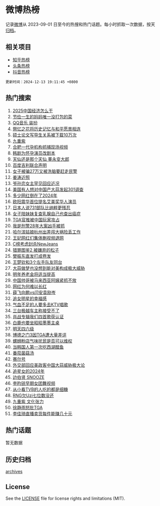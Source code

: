 # 微博热榜

记录[微博](https://www.weibo.com)从 2023-09-01 日至今的热搜和热门话题。每小时抓取一次数据，按天[归档](archives)。

## 相关项目

- [知乎热榜](https://github.com/hotarchive/zhihu)
- [头条热榜](https://github.com/hotarchive/toutiao)
- [抖音热榜](https://github.com/hotarchive/douyin)


`更新时间：2024-12-13 19:11:45 +0800`

## 热门搜索

1. [2025中国经济怎么干](https://m.weibo.cn/search?containerid=100103type%3D1%26t%3D10%26q%3D%232025%E4%B8%AD%E5%9B%BD%E7%BB%8F%E6%B5%8E%E6%80%8E%E4%B9%88%E5%B9%B2%23&stream_entry_id=51&isnewpage=1&extparam=seat%3D1%26pos%3D0%26filter_type%3Drealtimehot%26stream_entry_id%3D51%26c_type%3D51%26q%3D%25232025%25E4%25B8%25AD%25E5%259B%25BD%25E7%25BB%258F%25E6%25B5%258E%25E6%2580%258E%25E4%25B9%2588%25E5%25B9%25B2%2523%26cate%3D10103%26dgr%3D0%26display_time%3D1734088304%26pre_seqid%3D17340883043650214953837)
1. [节俭一生的妈妈唯一没打包的菜](https://m.weibo.cn/search?containerid=100103type%3D1%26t%3D10%26q%3D%E8%8A%82%E4%BF%AD%E4%B8%80%E7%94%9F%E7%9A%84%E5%A6%88%E5%A6%88%E5%94%AF%E4%B8%80%E6%B2%A1%E6%89%93%E5%8C%85%E7%9A%84%E8%8F%9C&stream_entry_id=31&isnewpage=1&extparam=seat%3D1%26pos%3D0%26filter_type%3Drealtimehot%26flag%3D2%26c_type%3D31%26band_rank%3D1%26realpos%3D1%26cate%3D5001%26stream_entry_id%3D31%26lcate%3D5001%26q%3D%25E8%258A%2582%25E4%25BF%25AD%25E4%25B8%2580%25E7%2594%259F%25E7%259A%2584%25E5%25A6%2588%25E5%25A6%2588%25E5%2594%25AF%25E4%25B8%2580%25E6%25B2%25A1%25E6%2589%2593%25E5%258C%2585%25E7%259A%2584%25E8%258F%259C%26dgr%3D0%26display_time%3D1734088304%26pre_seqid%3D17340883043650214953837)
1. [QQ音乐 装扮](https://m.weibo.cn/search?containerid=100103type%3D1%26t%3D10%26q%3DQQ%E9%9F%B3%E4%B9%90+%E8%A3%85%E6%89%AE&stream_entry_id=31&isnewpage=1&extparam=seat%3D1%26pos%3D1%26filter_type%3Drealtimehot%26flag%3D2%26c_type%3D31%26band_rank%3D2%26realpos%3D2%26cate%3D5001%26stream_entry_id%3D31%26lcate%3D5001%26q%3DQQ%25E9%259F%25B3%25E4%25B9%2590%2520%25E8%25A3%2585%25E6%2589%25AE%26dgr%3D0%26display_time%3D1734088304%26pre_seqid%3D17340883043650214953837)
1. [祭忆之花将历史记忆与和平愿景相连](https://m.weibo.cn/search?containerid=100103type%3D1%26t%3D10%26q%3D%23%E7%A5%AD%E5%BF%86%E4%B9%8B%E8%8A%B1%E5%B0%86%E5%8E%86%E5%8F%B2%E8%AE%B0%E5%BF%86%E4%B8%8E%E5%92%8C%E5%B9%B3%E6%84%BF%E6%99%AF%E7%9B%B8%E8%BF%9E%23&stream_entry_id=31&isnewpage=1&extparam=seat%3D1%26pos%3D2%26filter_type%3Drealtimehot%26flag%3D0%26c_type%3D31%26band_rank%3D3%26realpos%3D3%26cate%3D5001%26stream_entry_id%3D31%26lcate%3D5001%26q%3D%2523%25E7%25A5%25AD%25E5%25BF%2586%25E4%25B9%258B%25E8%258A%25B1%25E5%25B0%2586%25E5%258E%2586%25E5%258F%25B2%25E8%25AE%25B0%25E5%25BF%2586%25E4%25B8%258E%25E5%2592%258C%25E5%25B9%25B3%25E6%2584%25BF%25E6%2599%25AF%25E7%259B%25B8%25E8%25BF%259E%2523%26dgr%3D0%26display_time%3D1734088304%26pre_seqid%3D17340883043650214953837)
1. [硕士论文写导生关系被下载10万次](https://m.weibo.cn/search?containerid=100103type%3D1%26t%3D10%26q%3D%23%E7%A1%95%E5%A3%AB%E8%AE%BA%E6%96%87%E5%86%99%E5%AF%BC%E7%94%9F%E5%85%B3%E7%B3%BB%E8%A2%AB%E4%B8%8B%E8%BD%BD10%E4%B8%87%E6%AC%A1%23&stream_entry_id=31&isnewpage=1&extparam=seat%3D1%26pos%3D3%26filter_type%3Drealtimehot%26flag%3D2%26c_type%3D31%26band_rank%3D4%26realpos%3D4%26cate%3D5001%26stream_entry_id%3D31%26lcate%3D5001%26q%3D%2523%25E7%25A1%2595%25E5%25A3%25AB%25E8%25AE%25BA%25E6%2596%2587%25E5%2586%2599%25E5%25AF%25BC%25E7%2594%259F%25E5%2585%25B3%25E7%25B3%25BB%25E8%25A2%25AB%25E4%25B8%258B%25E8%25BD%25BD10%25E4%25B8%2587%25E6%25AC%25A1%2523%26dgr%3D0%26display_time%3D1734088304%26pre_seqid%3D17340883043650214953837)
1. [九重紫](https://m.weibo.cn/search?containerid=100103type%3D1%26t%3D10%26q%3D%E4%B9%9D%E9%87%8D%E7%B4%AB&stream_entry_id=31&isnewpage=1&extparam=seat%3D1%26pos%3D4%26filter_type%3Drealtimehot%26flag%3D1%26c_type%3D31%26band_rank%3D5%26realpos%3D5%26cate%3D5001%26stream_entry_id%3D31%26lcate%3D5001%26q%3D%25E4%25B9%259D%25E9%2587%258D%25E7%25B4%25AB%26dgr%3D0%26display_time%3D1734088304%26pre_seqid%3D17340883043650214953837)
1. [合肥一代孕机构抓捕现场视频](https://m.weibo.cn/search?containerid=100103type%3D1%26t%3D10%26q%3D%23%E5%90%88%E8%82%A5%E4%B8%80%E4%BB%A3%E5%AD%95%E6%9C%BA%E6%9E%84%E6%8A%93%E6%8D%95%E7%8E%B0%E5%9C%BA%E8%A7%86%E9%A2%91%23&stream_entry_id=31&isnewpage=1&extparam=seat%3D1%26pos%3D5%26filter_type%3Drealtimehot%26flag%3D0%26c_type%3D31%26band_rank%3D6%26realpos%3D6%26cate%3D5001%26stream_entry_id%3D31%26lcate%3D5001%26q%3D%2523%25E5%2590%2588%25E8%2582%25A5%25E4%25B8%2580%25E4%25BB%25A3%25E5%25AD%2595%25E6%259C%25BA%25E6%259E%2584%25E6%258A%2593%25E6%258D%2595%25E7%258E%25B0%25E5%259C%25BA%25E8%25A7%2586%25E9%25A2%2591%2523%26dgr%3D0%26display_time%3D1734088304%26pre_seqid%3D17340883043650214953837)
1. [韩剧为怀孕演员改剧本](https://m.weibo.cn/search?containerid=100103type%3D1%26t%3D10%26q%3D%23%E9%9F%A9%E5%89%A7%E4%B8%BA%E6%80%80%E5%AD%95%E6%BC%94%E5%91%98%E6%94%B9%E5%89%A7%E6%9C%AC%23&stream_entry_id=31&isnewpage=1&extparam=seat%3D1%26pos%3D6%26filter_type%3Drealtimehot%26flag%3D1%26c_type%3D31%26band_rank%3D7%26realpos%3D7%26cate%3D5001%26stream_entry_id%3D31%26lcate%3D5001%26q%3D%2523%25E9%259F%25A9%25E5%2589%25A7%25E4%25B8%25BA%25E6%2580%2580%25E5%25AD%2595%25E6%25BC%2594%25E5%2591%2598%25E6%2594%25B9%25E5%2589%25A7%25E6%259C%25AC%2523%26dgr%3D0%26display_time%3D1734088304%26pre_seqid%3D17340883043650214953837)
1. [天仙还是那个天仙 董永变大郎](https://m.weibo.cn/search?containerid=100103type%3D1%26t%3D10%26q%3D%E5%A4%A9%E4%BB%99%E8%BF%98%E6%98%AF%E9%82%A3%E4%B8%AA%E5%A4%A9%E4%BB%99+%E8%91%A3%E6%B0%B8%E5%8F%98%E5%A4%A7%E9%83%8E&stream_entry_id=31&isnewpage=1&extparam=seat%3D1%26pos%3D7%26filter_type%3Drealtimehot%26flag%3D1%26c_type%3D31%26band_rank%3D8%26realpos%3D8%26cate%3D5001%26stream_entry_id%3D31%26lcate%3D5001%26q%3D%25E5%25A4%25A9%25E4%25BB%2599%25E8%25BF%2598%25E6%2598%25AF%25E9%2582%25A3%25E4%25B8%25AA%25E5%25A4%25A9%25E4%25BB%2599%2520%25E8%2591%25A3%25E6%25B0%25B8%25E5%258F%2598%25E5%25A4%25A7%25E9%2583%258E%26dgr%3D0%26display_time%3D1734088304%26pre_seqid%3D17340883043650214953837)
1. [百度吉利联合声明](https://m.weibo.cn/search?containerid=100103type%3D1%26t%3D10%26q%3D%23%E7%99%BE%E5%BA%A6%E5%90%89%E5%88%A9%E8%81%94%E5%90%88%E5%A3%B0%E6%98%8E%23&stream_entry_id=31&isnewpage=1&extparam=seat%3D1%26pos%3D8%26filter_type%3Drealtimehot%26flag%3D1%26c_type%3D31%26band_rank%3D9%26realpos%3D9%26cate%3D5001%26stream_entry_id%3D31%26lcate%3D5001%26q%3D%2523%25E7%2599%25BE%25E5%25BA%25A6%25E5%2590%2589%25E5%2588%25A9%25E8%2581%2594%25E5%2590%2588%25E5%25A3%25B0%25E6%2598%258E%2523%26dgr%3D0%26display_time%3D1734088304%26pre_seqid%3D17340883043650214953837)
1. [女子被骗27万又被洗脑要赶走民警](https://m.weibo.cn/search?containerid=100103type%3D1%26t%3D10%26q%3D%23%E5%A5%B3%E5%AD%90%E8%A2%AB%E9%AA%9727%E4%B8%87%E5%8F%88%E8%A2%AB%E6%B4%97%E8%84%91%E8%A6%81%E8%B5%B6%E8%B5%B0%E6%B0%91%E8%AD%A6%23&stream_entry_id=31&isnewpage=1&extparam=seat%3D1%26pos%3D9%26filter_type%3Drealtimehot%26flag%3D1%26c_type%3D31%26band_rank%3D10%26realpos%3D10%26cate%3D5001%26stream_entry_id%3D31%26lcate%3D5001%26q%3D%2523%25E5%25A5%25B3%25E5%25AD%2590%25E8%25A2%25AB%25E9%25AA%259727%25E4%25B8%2587%25E5%258F%2588%25E8%25A2%25AB%25E6%25B4%2597%25E8%2584%2591%25E8%25A6%2581%25E8%25B5%25B6%25E8%25B5%25B0%25E6%25B0%2591%25E8%25AD%25A6%2523%26dgr%3D0%26display_time%3D1734088304%26pre_seqid%3D17340883043650214953837)
1. [姜涛近照](https://m.weibo.cn/search?containerid=100103type%3D1%26t%3D10%26q%3D%23%E5%A7%9C%E6%B6%9B%E8%BF%91%E7%85%A7%23&stream_entry_id=31&isnewpage=1&extparam=seat%3D1%26pos%3D10%26filter_type%3Drealtimehot%26flag%3D1%26c_type%3D31%26band_rank%3D11%26realpos%3D11%26cate%3D5001%26stream_entry_id%3D31%26lcate%3D5001%26q%3D%2523%25E5%25A7%259C%25E6%25B6%259B%25E8%25BF%2591%25E7%2585%25A7%2523%26dgr%3D0%26display_time%3D1734088304%26pre_seqid%3D17340883043650214953837)
1. [爷孙恋女主罕见回应近况](https://m.weibo.cn/search?containerid=100103type%3D1%26t%3D10%26q%3D%23%E7%88%B7%E5%AD%99%E6%81%8B%E5%A5%B3%E4%B8%BB%E7%BD%95%E8%A7%81%E5%9B%9E%E5%BA%94%E8%BF%91%E5%86%B5%23&stream_entry_id=31&isnewpage=1&extparam=seat%3D1%26pos%3D11%26filter_type%3Drealtimehot%26flag%3D1%26c_type%3D31%26band_rank%3D12%26realpos%3D12%26cate%3D5001%26stream_entry_id%3D31%26lcate%3D5001%26q%3D%2523%25E7%2588%25B7%25E5%25AD%2599%25E6%2581%258B%25E5%25A5%25B3%25E4%25B8%25BB%25E7%25BD%2595%25E8%25A7%2581%25E5%259B%259E%25E5%25BA%2594%25E8%25BF%2591%25E5%2586%25B5%2523%26dgr%3D0%26display_time%3D1734088304%26pre_seqid%3D17340883043650214953837)
1. [美国有人想对中国产大蒜发起301调查](https://m.weibo.cn/search?containerid=100103type%3D1%26t%3D10%26q%3D%23%E7%BE%8E%E5%9B%BD%E6%9C%89%E4%BA%BA%E6%83%B3%E5%AF%B9%E4%B8%AD%E5%9B%BD%E4%BA%A7%E5%A4%A7%E8%92%9C%E5%8F%91%E8%B5%B7301%E8%B0%83%E6%9F%A5%23&stream_entry_id=31&isnewpage=1&extparam=seat%3D1%26pos%3D12%26filter_type%3Drealtimehot%26flag%3D0%26c_type%3D31%26band_rank%3D13%26realpos%3D13%26cate%3D5001%26stream_entry_id%3D31%26lcate%3D5001%26q%3D%2523%25E7%25BE%258E%25E5%259B%25BD%25E6%259C%2589%25E4%25BA%25BA%25E6%2583%25B3%25E5%25AF%25B9%25E4%25B8%25AD%25E5%259B%25BD%25E4%25BA%25A7%25E5%25A4%25A7%25E8%2592%259C%25E5%258F%2591%25E8%25B5%25B7301%25E8%25B0%2583%25E6%259F%25A5%2523%26dgr%3D0%26display_time%3D1734088304%26pre_seqid%3D17340883043650214953837)
1. [多少网红倒在了2024年](https://m.weibo.cn/search?containerid=100103type%3D1%26t%3D10%26q%3D%23%E5%A4%9A%E5%B0%91%E7%BD%91%E7%BA%A2%E5%80%92%E5%9C%A8%E4%BA%862024%E5%B9%B4%23&stream_entry_id=31&isnewpage=1&extparam=seat%3D1%26pos%3D13%26filter_type%3Drealtimehot%26flag%3D2%26c_type%3D31%26band_rank%3D14%26realpos%3D14%26cate%3D5001%26stream_entry_id%3D31%26lcate%3D5001%26q%3D%2523%25E5%25A4%259A%25E5%25B0%2591%25E7%25BD%2591%25E7%25BA%25A2%25E5%2580%2592%25E5%259C%25A8%25E4%25BA%25862024%25E5%25B9%25B4%2523%26dgr%3D0%26display_time%3D1734088304%26pre_seqid%3D17340883043650214953837)
1. [欧阳震华首位提名艾美奖华人演员](https://m.weibo.cn/search?containerid=100103type%3D1%26t%3D10%26q%3D%E6%AC%A7%E9%98%B3%E9%9C%87%E5%8D%8E%E9%A6%96%E4%BD%8D%E6%8F%90%E5%90%8D%E8%89%BE%E7%BE%8E%E5%A5%96%E5%8D%8E%E4%BA%BA%E6%BC%94%E5%91%98&stream_entry_id=31&isnewpage=1&extparam=seat%3D1%26pos%3D14%26filter_type%3Drealtimehot%26flag%3D1%26c_type%3D31%26band_rank%3D15%26realpos%3D15%26cate%3D5001%26stream_entry_id%3D31%26lcate%3D5001%26q%3D%25E6%25AC%25A7%25E9%2598%25B3%25E9%259C%2587%25E5%258D%258E%25E9%25A6%2596%25E4%25BD%258D%25E6%258F%2590%25E5%2590%258D%25E8%2589%25BE%25E7%25BE%258E%25E5%25A5%2596%25E5%258D%258E%25E4%25BA%25BA%25E6%25BC%2594%25E5%2591%2598%26dgr%3D0%26display_time%3D1734088304%26pre_seqid%3D17340883043650214953837)
1. [日本人说731部队比纳粹更残忍](https://m.weibo.cn/search?containerid=100103type%3D1%26t%3D10%26q%3D%23%E6%97%A5%E6%9C%AC%E4%BA%BA%E8%AF%B4731%E9%83%A8%E9%98%9F%E6%AF%94%E7%BA%B3%E7%B2%B9%E6%9B%B4%E6%AE%8B%E5%BF%8D%23&stream_entry_id=31&isnewpage=1&extparam=seat%3D1%26pos%3D15%26filter_type%3Drealtimehot%26flag%3D1%26c_type%3D31%26band_rank%3D16%26realpos%3D16%26cate%3D5001%26stream_entry_id%3D31%26lcate%3D5001%26q%3D%2523%25E6%2597%25A5%25E6%259C%25AC%25E4%25BA%25BA%25E8%25AF%25B4731%25E9%2583%25A8%25E9%2598%259F%25E6%25AF%2594%25E7%25BA%25B3%25E7%25B2%25B9%25E6%259B%25B4%25E6%25AE%258B%25E5%25BF%258D%2523%26dgr%3D0%26display_time%3D1734088304%26pre_seqid%3D17340883043650214953837)
1. [女子陪妹妹复查乳腺自己也查出癌症](https://m.weibo.cn/search?containerid=100103type%3D1%26t%3D10%26q%3D%23%E5%A5%B3%E5%AD%90%E9%99%AA%E5%A6%B9%E5%A6%B9%E5%A4%8D%E6%9F%A5%E4%B9%B3%E8%85%BA%E8%87%AA%E5%B7%B1%E4%B9%9F%E6%9F%A5%E5%87%BA%E7%99%8C%E7%97%87%23&stream_entry_id=31&isnewpage=1&extparam=seat%3D1%26pos%3D16%26filter_type%3Drealtimehot%26flag%3D1%26c_type%3D31%26band_rank%3D17%26realpos%3D17%26cate%3D5001%26stream_entry_id%3D31%26lcate%3D5001%26q%3D%2523%25E5%25A5%25B3%25E5%25AD%2590%25E9%2599%25AA%25E5%25A6%25B9%25E5%25A6%25B9%25E5%25A4%258D%25E6%259F%25A5%25E4%25B9%25B3%25E8%2585%25BA%25E8%2587%25AA%25E5%25B7%25B1%25E4%25B9%259F%25E6%259F%25A5%25E5%2587%25BA%25E7%2599%258C%25E7%2597%2587%2523%26dgr%3D0%26display_time%3D1734088304%26pre_seqid%3D17340883043650214953837)
1. [TGA官推被中国玩家攻占](https://m.weibo.cn/search?containerid=100103type%3D1%26t%3D10%26q%3D%23TGA%E5%AE%98%E6%8E%A8%E8%A2%AB%E4%B8%AD%E5%9B%BD%E7%8E%A9%E5%AE%B6%E6%94%BB%E5%8D%A0%23&stream_entry_id=31&isnewpage=1&extparam=seat%3D1%26pos%3D17%26filter_type%3Drealtimehot%26flag%3D0%26c_type%3D31%26band_rank%3D18%26realpos%3D18%26cate%3D5001%26stream_entry_id%3D31%26lcate%3D5001%26q%3D%2523TGA%25E5%25AE%2598%25E6%258E%25A8%25E8%25A2%25AB%25E4%25B8%25AD%25E5%259B%25BD%25E7%258E%25A9%25E5%25AE%25B6%25E6%2594%25BB%25E5%258D%25A0%2523%26dgr%3D0%26display_time%3D1734088304%26pre_seqid%3D17340883043650214953837)
1. [我是刑警28年大案凶手被抓](https://m.weibo.cn/search?containerid=100103type%3D1%26t%3D10%26q%3D%E6%88%91%E6%98%AF%E5%88%91%E8%AD%A628%E5%B9%B4%E5%A4%A7%E6%A1%88%E5%87%B6%E6%89%8B%E8%A2%AB%E6%8A%93&stream_entry_id=31&isnewpage=1&extparam=seat%3D1%26pos%3D18%26filter_type%3Drealtimehot%26flag%3D1%26c_type%3D31%26band_rank%3D19%26realpos%3D19%26cate%3D5001%26stream_entry_id%3D31%26lcate%3D5001%26q%3D%25E6%2588%2591%25E6%2598%25AF%25E5%2588%2591%25E8%25AD%25A628%25E5%25B9%25B4%25E5%25A4%25A7%25E6%25A1%2588%25E5%2587%25B6%25E6%2589%258B%25E8%25A2%25AB%25E6%258A%2593%26dgr%3D0%26display_time%3D1734088304%26pre_seqid%3D17340883043650214953837)
1. [哈尔滨姑娘杭州出差闯大祸险丢工作](https://m.weibo.cn/search?containerid=100103type%3D1%26t%3D10%26q%3D%23%E5%93%88%E5%B0%94%E6%BB%A8%E5%A7%91%E5%A8%98%E6%9D%AD%E5%B7%9E%E5%87%BA%E5%B7%AE%E9%97%AF%E5%A4%A7%E7%A5%B8%E9%99%A9%E4%B8%A2%E5%B7%A5%E4%BD%9C%23&stream_entry_id=31&isnewpage=1&extparam=seat%3D1%26pos%3D19%26filter_type%3Drealtimehot%26flag%3D1%26c_type%3D31%26band_rank%3D20%26realpos%3D20%26cate%3D5001%26stream_entry_id%3D31%26lcate%3D5001%26q%3D%2523%25E5%2593%2588%25E5%25B0%2594%25E6%25BB%25A8%25E5%25A7%2591%25E5%25A8%2598%25E6%259D%25AD%25E5%25B7%259E%25E5%2587%25BA%25E5%25B7%25AE%25E9%2597%25AF%25E5%25A4%25A7%25E7%25A5%25B8%25E9%2599%25A9%25E4%25B8%25A2%25E5%25B7%25A5%25E4%25BD%259C%2523%26dgr%3D0%26display_time%3D1734088304%26pre_seqid%3D17340883043650214953837)
1. [王妃网红们集体删视频退网](https://m.weibo.cn/search?containerid=100103type%3D1%26t%3D10%26q%3D%23%E7%8E%8B%E5%A6%83%E7%BD%91%E7%BA%A2%E4%BB%AC%E9%9B%86%E4%BD%93%E5%88%A0%E8%A7%86%E9%A2%91%E9%80%80%E7%BD%91%23&stream_entry_id=31&isnewpage=1&extparam=seat%3D1%26pos%3D20%26filter_type%3Drealtimehot%26flag%3D2%26c_type%3D31%26band_rank%3D21%26realpos%3D21%26cate%3D5001%26stream_entry_id%3D31%26lcate%3D5001%26q%3D%2523%25E7%258E%258B%25E5%25A6%2583%25E7%25BD%2591%25E7%25BA%25A2%25E4%25BB%25AC%25E9%259B%2586%25E4%25BD%2593%25E5%2588%25A0%25E8%25A7%2586%25E9%25A2%2591%25E9%2580%2580%25E7%25BD%2591%2523%26dgr%3D0%26display_time%3D1734088304%26pre_seqid%3D17340883043650214953837)
1. [C榜考虑封杀NewJeans](https://m.weibo.cn/search?containerid=100103type%3D1%26t%3D10%26q%3D%23C%E6%A6%9C%E8%80%83%E8%99%91%E5%B0%81%E6%9D%80NewJeans%23&stream_entry_id=31&isnewpage=1&extparam=seat%3D1%26pos%3D21%26filter_type%3Drealtimehot%26flag%3D1%26c_type%3D31%26band_rank%3D22%26realpos%3D22%26cate%3D5001%26stream_entry_id%3D31%26lcate%3D5001%26q%3D%2523C%25E6%25A6%259C%25E8%2580%2583%25E8%2599%2591%25E5%25B0%2581%25E6%259D%2580NewJeans%2523%26dgr%3D0%26display_time%3D1734088304%26pre_seqid%3D17340883043650214953837)
1. [猎罪图鉴2 被嫌弃的松子](https://m.weibo.cn/search?containerid=100103type%3D1%26t%3D10%26q%3D%E7%8C%8E%E7%BD%AA%E5%9B%BE%E9%89%B42+%E8%A2%AB%E5%AB%8C%E5%BC%83%E7%9A%84%E6%9D%BE%E5%AD%90&stream_entry_id=31&isnewpage=1&extparam=seat%3D1%26pos%3D22%26filter_type%3Drealtimehot%26flag%3D2%26c_type%3D31%26band_rank%3D23%26realpos%3D23%26cate%3D5001%26stream_entry_id%3D31%26lcate%3D5001%26q%3D%25E7%258C%258E%25E7%25BD%25AA%25E5%259B%25BE%25E9%2589%25B42%2520%25E8%25A2%25AB%25E5%25AB%258C%25E5%25BC%2583%25E7%259A%2584%25E6%259D%25BE%25E5%25AD%2590%26dgr%3D0%26display_time%3D1734088304%26pre_seqid%3D17340883043650214953837)
1. [樊振东直发打成卷发](https://m.weibo.cn/search?containerid=100103type%3D1%26t%3D10%26q%3D%23%E6%A8%8A%E6%8C%AF%E4%B8%9C%E7%9B%B4%E5%8F%91%E6%89%93%E6%88%90%E5%8D%B7%E5%8F%91%23&stream_entry_id=31&isnewpage=1&extparam=seat%3D1%26pos%3D23%26filter_type%3Drealtimehot%26flag%3D0%26c_type%3D31%26band_rank%3D24%26realpos%3D24%26cate%3D5001%26stream_entry_id%3D31%26lcate%3D5001%26q%3D%2523%25E6%25A8%258A%25E6%258C%25AF%25E4%25B8%259C%25E7%259B%25B4%25E5%258F%2591%25E6%2589%2593%25E6%2588%2590%25E5%258D%25B7%25E5%258F%2591%2523%26dgr%3D0%26display_time%3D1734088304%26pre_seqid%3D17340883043650214953837)
1. [王楚钦和3个左手队友同台](https://m.weibo.cn/search?containerid=100103type%3D1%26t%3D10%26q%3D%23%E7%8E%8B%E6%A5%9A%E9%92%A6%E5%92%8C3%E4%B8%AA%E5%B7%A6%E6%89%8B%E9%98%9F%E5%8F%8B%E5%90%8C%E5%8F%B0%23&stream_entry_id=31&isnewpage=1&extparam=seat%3D1%26pos%3D24%26filter_type%3Drealtimehot%26flag%3D1%26c_type%3D31%26band_rank%3D25%26realpos%3D25%26cate%3D5001%26stream_entry_id%3D31%26lcate%3D5001%26q%3D%2523%25E7%258E%258B%25E6%25A5%259A%25E9%2592%25A6%25E5%2592%258C3%25E4%25B8%25AA%25E5%25B7%25A6%25E6%2589%258B%25E9%2598%259F%25E5%258F%258B%25E5%2590%258C%25E5%258F%25B0%2523%26dgr%3D0%26display_time%3D1734088304%26pre_seqid%3D17340883043650214953837)
1. [大蒜做梦也没想到能对美构成极大威胁](https://m.weibo.cn/search?containerid=100103type%3D1%26t%3D10%26q%3D%23%E5%A4%A7%E8%92%9C%E5%81%9A%E6%A2%A6%E4%B9%9F%E6%B2%A1%E6%83%B3%E5%88%B0%E8%83%BD%E5%AF%B9%E7%BE%8E%E6%9E%84%E6%88%90%E6%9E%81%E5%A4%A7%E5%A8%81%E8%83%81%23&stream_entry_id=31&isnewpage=1&extparam=seat%3D1%26pos%3D25%26filter_type%3Drealtimehot%26flag%3D0%26c_type%3D31%26band_rank%3D26%26realpos%3D26%26cate%3D5001%26stream_entry_id%3D31%26lcate%3D5001%26q%3D%2523%25E5%25A4%25A7%25E8%2592%259C%25E5%2581%259A%25E6%25A2%25A6%25E4%25B9%259F%25E6%25B2%25A1%25E6%2583%25B3%25E5%2588%25B0%25E8%2583%25BD%25E5%25AF%25B9%25E7%25BE%258E%25E6%259E%2584%25E6%2588%2590%25E6%259E%2581%25E5%25A4%25A7%25E5%25A8%2581%25E8%2583%2581%2523%26dgr%3D0%26display_time%3D1734088304%26pre_seqid%3D17340883043650214953837)
1. [明年养老金将适当提高](https://m.weibo.cn/search?containerid=100103type%3D1%26t%3D10%26q%3D%23%E6%98%8E%E5%B9%B4%E5%85%BB%E8%80%81%E9%87%91%E5%B0%86%E9%80%82%E5%BD%93%E6%8F%90%E9%AB%98%23&stream_entry_id=31&isnewpage=1&extparam=seat%3D1%26pos%3D26%26filter_type%3Drealtimehot%26flag%3D0%26c_type%3D31%26band_rank%3D27%26realpos%3D27%26cate%3D5001%26stream_entry_id%3D31%26lcate%3D5001%26q%3D%2523%25E6%2598%258E%25E5%25B9%25B4%25E5%2585%25BB%25E8%2580%2581%25E9%2587%2591%25E5%25B0%2586%25E9%2580%2582%25E5%25BD%2593%25E6%258F%2590%25E9%25AB%2598%2523%26dgr%3D0%26display_time%3D1734088304%26pre_seqid%3D17340883043650214953837)
1. [中国帅哥被马来西亚阿姨紧抓不放](https://m.weibo.cn/search?containerid=100103type%3D1%26t%3D10%26q%3D%E4%B8%AD%E5%9B%BD%E5%B8%85%E5%93%A5%E8%A2%AB%E9%A9%AC%E6%9D%A5%E8%A5%BF%E4%BA%9A%E9%98%BF%E5%A7%A8%E7%B4%A7%E6%8A%93%E4%B8%8D%E6%94%BE&stream_entry_id=31&isnewpage=1&extparam=seat%3D1%26pos%3D27%26filter_type%3Drealtimehot%26flag%3D1%26c_type%3D31%26band_rank%3D28%26realpos%3D28%26cate%3D5001%26stream_entry_id%3D31%26lcate%3D5001%26q%3D%25E4%25B8%25AD%25E5%259B%25BD%25E5%25B8%2585%25E5%2593%25A5%25E8%25A2%25AB%25E9%25A9%25AC%25E6%259D%25A5%25E8%25A5%25BF%25E4%25BA%259A%25E9%2598%25BF%25E5%25A7%25A8%25E7%25B4%25A7%25E6%258A%2593%25E4%25B8%258D%25E6%2594%25BE%26dgr%3D0%26display_time%3D1734088304%26pre_seqid%3D17340883043650214953837)
1. [网红为何难以长红](https://m.weibo.cn/search?containerid=100103type%3D1%26t%3D10%26q%3D%23%E7%BD%91%E7%BA%A2%E4%B8%BA%E4%BD%95%E9%9A%BE%E4%BB%A5%E9%95%BF%E7%BA%A2%23&stream_entry_id=31&isnewpage=1&extparam=seat%3D1%26pos%3D28%26filter_type%3Drealtimehot%26flag%3D1%26c_type%3D31%26band_rank%3D29%26realpos%3D29%26cate%3D5001%26stream_entry_id%3D31%26lcate%3D5001%26q%3D%2523%25E7%25BD%2591%25E7%25BA%25A2%25E4%25B8%25BA%25E4%25BD%2595%25E9%259A%25BE%25E4%25BB%25A5%25E9%2595%25BF%25E7%25BA%25A2%2523%26dgr%3D0%26display_time%3D1734088304%26pre_seqid%3D17340883043650214953837)
1. [薛飞向鹏vs闫安袁励岑](https://m.weibo.cn/search?containerid=100103type%3D1%26t%3D10%26q%3D%E8%96%9B%E9%A3%9E%E5%90%91%E9%B9%8Fvs%E9%97%AB%E5%AE%89%E8%A2%81%E5%8A%B1%E5%B2%91&stream_entry_id=31&isnewpage=1&extparam=seat%3D1%26pos%3D29%26filter_type%3Drealtimehot%26flag%3D1%26c_type%3D31%26band_rank%3D30%26realpos%3D30%26cate%3D5001%26stream_entry_id%3D31%26lcate%3D5001%26q%3D%25E8%2596%259B%25E9%25A3%259E%25E5%2590%2591%25E9%25B9%258Fvs%25E9%2597%25AB%25E5%25AE%2589%25E8%25A2%2581%25E5%258A%25B1%25E5%25B2%2591%26dgr%3D0%26display_time%3D1734088304%26pre_seqid%3D17340883043650214953837)
1. [追女明星的幸福感](https://m.weibo.cn/search?containerid=100103type%3D1%26t%3D10%26q%3D%E8%BF%BD%E5%A5%B3%E6%98%8E%E6%98%9F%E7%9A%84%E5%B9%B8%E7%A6%8F%E6%84%9F&stream_entry_id=31&isnewpage=1&extparam=seat%3D1%26pos%3D30%26filter_type%3Drealtimehot%26flag%3D1%26c_type%3D31%26band_rank%3D31%26realpos%3D31%26cate%3D5001%26stream_entry_id%3D31%26lcate%3D5001%26q%3D%25E8%25BF%25BD%25E5%25A5%25B3%25E6%2598%258E%25E6%2598%259F%25E7%259A%2584%25E5%25B9%25B8%25E7%25A6%258F%25E6%2584%259F%26dgr%3D0%26display_time%3D1734088304%26pre_seqid%3D17340883043650214953837)
1. [气血不足的人要多去KTV唱歌](https://m.weibo.cn/search?containerid=100103type%3D1%26t%3D10%26q%3D%23%E6%B0%94%E8%A1%80%E4%B8%8D%E8%B6%B3%E7%9A%84%E4%BA%BA%E8%A6%81%E5%A4%9A%E5%8E%BBKTV%E5%94%B1%E6%AD%8C%23&stream_entry_id=31&isnewpage=1&extparam=seat%3D1%26pos%3D31%26filter_type%3Drealtimehot%26flag%3D0%26c_type%3D31%26band_rank%3D32%26realpos%3D32%26cate%3D5001%26stream_entry_id%3D31%26lcate%3D5001%26q%3D%2523%25E6%25B0%2594%25E8%25A1%2580%25E4%25B8%258D%25E8%25B6%25B3%25E7%259A%2584%25E4%25BA%25BA%25E8%25A6%2581%25E5%25A4%259A%25E5%258E%25BBKTV%25E5%2594%25B1%25E6%25AD%258C%2523%26dgr%3D0%26display_time%3D1734088304%26pre_seqid%3D17340883043650214953837)
1. [三台极越车主称接受不了](https://m.weibo.cn/search?containerid=100103type%3D1%26t%3D10%26q%3D%23%E4%B8%89%E5%8F%B0%E6%9E%81%E8%B6%8A%E8%BD%A6%E4%B8%BB%E7%A7%B0%E6%8E%A5%E5%8F%97%E4%B8%8D%E4%BA%86%23&stream_entry_id=31&isnewpage=1&extparam=seat%3D1%26pos%3D32%26filter_type%3Drealtimehot%26flag%3D0%26c_type%3D31%26band_rank%3D33%26realpos%3D33%26cate%3D5001%26stream_entry_id%3D31%26lcate%3D5001%26q%3D%2523%25E4%25B8%2589%25E5%258F%25B0%25E6%259E%2581%25E8%25B6%258A%25E8%25BD%25A6%25E4%25B8%25BB%25E7%25A7%25B0%25E6%258E%25A5%25E5%258F%2597%25E4%25B8%258D%25E4%25BA%2586%2523%26dgr%3D0%26display_time%3D1734088304%26pre_seqid%3D17340883043650214953837)
1. [肖战专辑我们四首歌获认证](https://m.weibo.cn/search?containerid=100103type%3D1%26t%3D10%26q%3D%23%E8%82%96%E6%88%98%E4%B8%93%E8%BE%91%E6%88%91%E4%BB%AC%E5%9B%9B%E9%A6%96%E6%AD%8C%E8%8E%B7%E8%AE%A4%E8%AF%81%23&stream_entry_id=31&isnewpage=1&extparam=seat%3D1%26pos%3D33%26filter_type%3Drealtimehot%26flag%3D1%26c_type%3D31%26band_rank%3D34%26realpos%3D34%26cate%3D5001%26stream_entry_id%3D31%26lcate%3D5001%26q%3D%2523%25E8%2582%2596%25E6%2588%2598%25E4%25B8%2593%25E8%25BE%2591%25E6%2588%2591%25E4%25BB%25AC%25E5%259B%259B%25E9%25A6%2596%25E6%25AD%258C%25E8%258E%25B7%25E8%25AE%25A4%25E8%25AF%2581%2523%26dgr%3D0%26display_time%3D1734088304%26pre_seqid%3D17340883043650214953837)
1. [白鹿也要坐昭昭墨墨主桌](https://m.weibo.cn/search?containerid=100103type%3D1%26t%3D10%26q%3D%E7%99%BD%E9%B9%BF%E4%B9%9F%E8%A6%81%E5%9D%90%E6%98%AD%E6%98%AD%E5%A2%A8%E5%A2%A8%E4%B8%BB%E6%A1%8C&stream_entry_id=31&isnewpage=1&extparam=seat%3D1%26pos%3D34%26filter_type%3Drealtimehot%26flag%3D1%26c_type%3D31%26band_rank%3D35%26realpos%3D35%26cate%3D5001%26stream_entry_id%3D31%26lcate%3D5001%26q%3D%25E7%2599%25BD%25E9%25B9%25BF%25E4%25B9%259F%25E8%25A6%2581%25E5%259D%2590%25E6%2598%25AD%25E6%2598%25AD%25E5%25A2%25A8%25E5%25A2%25A8%25E4%25B8%25BB%25E6%25A1%258C%26dgr%3D0%26display_time%3D1734088304%26pre_seqid%3D17340883043650214953837)
1. [明天四六级](https://m.weibo.cn/search?containerid=100103type%3D1%26t%3D10%26q%3D%23%E6%98%8E%E5%A4%A9%E5%9B%9B%E5%85%AD%E7%BA%A7%23&stream_entry_id=31&isnewpage=1&extparam=seat%3D1%26pos%3D35%26filter_type%3Drealtimehot%26flag%3D1%26c_type%3D31%26band_rank%3D36%26realpos%3D36%26cate%3D5001%26stream_entry_id%3D31%26lcate%3D5001%26q%3D%2523%25E6%2598%258E%25E5%25A4%25A9%25E5%259B%259B%25E5%2585%25AD%25E7%25BA%25A7%2523%26dgr%3D0%26display_time%3D1734088304%26pre_seqid%3D17340883043650214953837)
1. [博德之门3因TGA遭大量差评](https://m.weibo.cn/search?containerid=100103type%3D1%26t%3D10%26q%3D%E5%8D%9A%E5%BE%B7%E4%B9%8B%E9%97%A83%E5%9B%A0TGA%E9%81%AD%E5%A4%A7%E9%87%8F%E5%B7%AE%E8%AF%84&stream_entry_id=31&isnewpage=1&extparam=seat%3D1%26pos%3D36%26filter_type%3Drealtimehot%26flag%3D1%26c_type%3D31%26band_rank%3D37%26realpos%3D37%26cate%3D5001%26stream_entry_id%3D31%26lcate%3D5001%26q%3D%25E5%258D%259A%25E5%25BE%25B7%25E4%25B9%258B%25E9%2597%25A83%25E5%259B%25A0TGA%25E9%2581%25AD%25E5%25A4%25A7%25E9%2587%258F%25E5%25B7%25AE%25E8%25AF%2584%26dgr%3D0%26display_time%3D1734088304%26pre_seqid%3D17340883043650214953837)
1. [螺蛳粉店气味扰民是否可以维权](https://m.weibo.cn/search?containerid=100103type%3D1%26t%3D10%26q%3D%23%E8%9E%BA%E8%9B%B3%E7%B2%89%E5%BA%97%E6%B0%94%E5%91%B3%E6%89%B0%E6%B0%91%E6%98%AF%E5%90%A6%E5%8F%AF%E4%BB%A5%E7%BB%B4%E6%9D%83%23&stream_entry_id=31&isnewpage=1&extparam=seat%3D1%26pos%3D37%26filter_type%3Drealtimehot%26flag%3D0%26c_type%3D31%26band_rank%3D38%26realpos%3D38%26cate%3D5001%26stream_entry_id%3D31%26lcate%3D5001%26q%3D%2523%25E8%259E%25BA%25E8%259B%25B3%25E7%25B2%2589%25E5%25BA%2597%25E6%25B0%2594%25E5%2591%25B3%25E6%2589%25B0%25E6%25B0%2591%25E6%2598%25AF%25E5%2590%25A6%25E5%258F%25AF%25E4%25BB%25A5%25E7%25BB%25B4%25E6%259D%2583%2523%26dgr%3D0%26display_time%3D1734088304%26pre_seqid%3D17340883043650214953837)
1. [当韩国人第一次吃西湖醋鱼](https://m.weibo.cn/search?containerid=100103type%3D1%26t%3D10%26q%3D%23%E5%BD%93%E9%9F%A9%E5%9B%BD%E4%BA%BA%E7%AC%AC%E4%B8%80%E6%AC%A1%E5%90%83%E8%A5%BF%E6%B9%96%E9%86%8B%E9%B1%BC%23&stream_entry_id=31&isnewpage=1&extparam=seat%3D1%26pos%3D38%26filter_type%3Drealtimehot%26flag%3D1%26c_type%3D31%26band_rank%3D39%26realpos%3D39%26cate%3D5001%26stream_entry_id%3D31%26lcate%3D5001%26q%3D%2523%25E5%25BD%2593%25E9%259F%25A9%25E5%259B%25BD%25E4%25BA%25BA%25E7%25AC%25AC%25E4%25B8%2580%25E6%25AC%25A1%25E5%2590%2583%25E8%25A5%25BF%25E6%25B9%2596%25E9%2586%258B%25E9%25B1%25BC%2523%26dgr%3D0%26display_time%3D1734088304%26pre_seqid%3D17340883043650214953837)
1. [番茄菌菇汤](https://m.weibo.cn/search?containerid=100103type%3D1%26t%3D10%26q%3D%E7%95%AA%E8%8C%84%E8%8F%8C%E8%8F%87%E6%B1%A4&stream_entry_id=31&isnewpage=1&extparam=seat%3D1%26pos%3D39%26filter_type%3Drealtimehot%26flag%3D1%26c_type%3D31%26band_rank%3D40%26realpos%3D40%26cate%3D5001%26stream_entry_id%3D31%26lcate%3D5001%26q%3D%25E7%2595%25AA%25E8%258C%2584%25E8%258F%258C%25E8%258F%2587%25E6%25B1%25A4%26dgr%3D0%26display_time%3D1734088304%26pre_seqid%3D17340883043650214953837)
1. [赛尔号](https://m.weibo.cn/search?containerid=100103type%3D1%26t%3D10%26q%3D%E8%B5%9B%E5%B0%94%E5%8F%B7&stream_entry_id=31&isnewpage=1&extparam=seat%3D1%26pos%3D40%26filter_type%3Drealtimehot%26flag%3D1%26c_type%3D31%26band_rank%3D41%26realpos%3D41%26cate%3D5001%26stream_entry_id%3D31%26lcate%3D5001%26q%3D%25E8%25B5%259B%25E5%25B0%2594%25E5%258F%25B7%26dgr%3D0%26display_time%3D1734088304%26pre_seqid%3D17340883043650214953837)
1. [外交部回应美政客中国大蒜威胁极大论](https://m.weibo.cn/search?containerid=100103type%3D1%26t%3D10%26q%3D%23%E5%A4%96%E4%BA%A4%E9%83%A8%E5%9B%9E%E5%BA%94%E7%BE%8E%E6%94%BF%E5%AE%A2%E4%B8%AD%E5%9B%BD%E5%A4%A7%E8%92%9C%E5%A8%81%E8%83%81%E6%9E%81%E5%A4%A7%E8%AE%BA%23&stream_entry_id=31&isnewpage=1&extparam=seat%3D1%26pos%3D41%26filter_type%3Drealtimehot%26flag%3D0%26c_type%3D31%26band_rank%3D42%26realpos%3D42%26cate%3D5001%26stream_entry_id%3D31%26lcate%3D5001%26q%3D%2523%25E5%25A4%2596%25E4%25BA%25A4%25E9%2583%25A8%25E5%259B%259E%25E5%25BA%2594%25E7%25BE%258E%25E6%2594%25BF%25E5%25AE%25A2%25E4%25B8%25AD%25E5%259B%25BD%25E5%25A4%25A7%25E8%2592%259C%25E5%25A8%2581%25E8%2583%2581%25E6%259E%2581%25E5%25A4%25A7%25E8%25AE%25BA%2523%26dgr%3D0%26display_time%3D1734088304%26pre_seqid%3D17340883043650214953837)
1. [追星女的2024年](https://m.weibo.cn/search?containerid=100103type%3D1%26t%3D10%26q%3D%23%E8%BF%BD%E6%98%9F%E5%A5%B3%E7%9A%842024%E5%B9%B4%23&stream_entry_id=31&isnewpage=1&extparam=seat%3D1%26pos%3D42%26filter_type%3Drealtimehot%26flag%3D1%26c_type%3D31%26band_rank%3D43%26realpos%3D43%26cate%3D5001%26stream_entry_id%3D31%26lcate%3D5001%26q%3D%2523%25E8%25BF%25BD%25E6%2598%259F%25E5%25A5%25B3%25E7%259A%25842024%25E5%25B9%25B4%2523%26dgr%3D0%26display_time%3D1734088304%26pre_seqid%3D17340883043650214953837)
1. [边伯贤 SNOOZE](https://m.weibo.cn/search?containerid=100103type%3D1%26t%3D10%26q%3D%E8%BE%B9%E4%BC%AF%E8%B4%A4+SNOOZE&stream_entry_id=31&isnewpage=1&extparam=seat%3D1%26pos%3D43%26filter_type%3Drealtimehot%26flag%3D1%26c_type%3D31%26band_rank%3D44%26realpos%3D44%26cate%3D5001%26stream_entry_id%3D31%26lcate%3D5001%26q%3D%25E8%25BE%25B9%25E4%25BC%25AF%25E8%25B4%25A4%2520SNOOZE%26dgr%3D0%26display_time%3D1734088304%26pre_seqid%3D17340883043650214953837)
1. [李昀锐早期女团舞视频](https://m.weibo.cn/search?containerid=100103type%3D1%26t%3D10%26q%3D%23%E6%9D%8E%E6%98%80%E9%94%90%E6%97%A9%E6%9C%9F%E5%A5%B3%E5%9B%A2%E8%88%9E%E8%A7%86%E9%A2%91%23&stream_entry_id=31&isnewpage=1&extparam=seat%3D1%26pos%3D44%26filter_type%3Drealtimehot%26flag%3D1%26c_type%3D31%26band_rank%3D45%26realpos%3D45%26cate%3D5001%26stream_entry_id%3D31%26lcate%3D5001%26q%3D%2523%25E6%259D%258E%25E6%2598%2580%25E9%2594%2590%25E6%2597%25A9%25E6%259C%259F%25E5%25A5%25B3%25E5%259B%25A2%25E8%2588%259E%25E8%25A7%2586%25E9%25A2%2591%2523%26dgr%3D0%26display_time%3D1734088304%26pre_seqid%3D17340883043650214953837)
1. [从小看TVB的人吃的都是细糠](https://m.weibo.cn/search?containerid=100103type%3D1%26t%3D10%26q%3D%E4%BB%8E%E5%B0%8F%E7%9C%8BTVB%E7%9A%84%E4%BA%BA%E5%90%83%E7%9A%84%E9%83%BD%E6%98%AF%E7%BB%86%E7%B3%A0&stream_entry_id=31&isnewpage=1&extparam=seat%3D1%26pos%3D45%26filter_type%3Drealtimehot%26flag%3D1%26c_type%3D31%26band_rank%3D46%26realpos%3D46%26cate%3D5001%26stream_entry_id%3D31%26lcate%3D5001%26q%3D%25E4%25BB%258E%25E5%25B0%258F%25E7%259C%258BTVB%25E7%259A%2584%25E4%25BA%25BA%25E5%2590%2583%25E7%259A%2584%25E9%2583%25BD%25E6%2598%25AF%25E7%25BB%2586%25E7%25B3%25A0%26dgr%3D0%26display_time%3D1734088304%26pre_seqid%3D17340883043650214953837)
1. [RNG欠Uzi七位数没还](https://m.weibo.cn/search?containerid=100103type%3D1%26t%3D10%26q%3D%23RNG%E6%AC%A0Uzi%E4%B8%83%E4%BD%8D%E6%95%B0%E6%B2%A1%E8%BF%98%23&stream_entry_id=31&isnewpage=1&extparam=seat%3D1%26pos%3D46%26filter_type%3Drealtimehot%26flag%3D0%26c_type%3D31%26band_rank%3D47%26realpos%3D47%26cate%3D5001%26stream_entry_id%3D31%26lcate%3D5001%26q%3D%2523RNG%25E6%25AC%25A0Uzi%25E4%25B8%2583%25E4%25BD%258D%25E6%2595%25B0%25E6%25B2%25A1%25E8%25BF%2598%2523%26dgr%3D0%26display_time%3D1734088304%26pre_seqid%3D17340883043650214953837)
1. [九重紫 文化张力](https://m.weibo.cn/search?containerid=100103type%3D1%26t%3D10%26q%3D%E4%B9%9D%E9%87%8D%E7%B4%AB+%E6%96%87%E5%8C%96%E5%BC%A0%E5%8A%9B&stream_entry_id=31&isnewpage=1&extparam=seat%3D1%26pos%3D47%26filter_type%3Drealtimehot%26flag%3D1%26c_type%3D31%26band_rank%3D48%26realpos%3D48%26cate%3D5001%26stream_entry_id%3D31%26lcate%3D5001%26q%3D%25E4%25B9%259D%25E9%2587%258D%25E7%25B4%25AB%2520%25E6%2596%2587%25E5%258C%2596%25E5%25BC%25A0%25E5%258A%259B%26dgr%3D0%26display_time%3D1734088304%26pre_seqid%3D17340883043650214953837)
1. [徐静雨怒批TGA](https://m.weibo.cn/search?containerid=100103type%3D1%26t%3D10%26q%3D%23%E5%BE%90%E9%9D%99%E9%9B%A8%E6%80%92%E6%89%B9TGA%23&stream_entry_id=31&isnewpage=1&extparam=seat%3D1%26pos%3D48%26filter_type%3Drealtimehot%26flag%3D1%26c_type%3D31%26band_rank%3D49%26realpos%3D49%26cate%3D5001%26stream_entry_id%3D31%26lcate%3D5001%26q%3D%2523%25E5%25BE%2590%25E9%259D%2599%25E9%259B%25A8%25E6%2580%2592%25E6%2589%25B9TGA%2523%26dgr%3D0%26display_time%3D1734088304%26pre_seqid%3D17340883043650214953837)
1. [李佳琦直播卖货每件能赚几十元](https://m.weibo.cn/search?containerid=100103type%3D1%26t%3D10%26q%3D%23%E6%9D%8E%E4%BD%B3%E7%90%A6%E7%9B%B4%E6%92%AD%E5%8D%96%E8%B4%A7%E6%AF%8F%E4%BB%B6%E8%83%BD%E8%B5%9A%E5%87%A0%E5%8D%81%E5%85%83%23&stream_entry_id=31&isnewpage=1&extparam=seat%3D1%26pos%3D49%26filter_type%3Drealtimehot%26flag%3D1%26c_type%3D31%26band_rank%3D50%26realpos%3D50%26cate%3D5001%26stream_entry_id%3D31%26lcate%3D5001%26q%3D%2523%25E6%259D%258E%25E4%25BD%25B3%25E7%2590%25A6%25E7%259B%25B4%25E6%2592%25AD%25E5%258D%2596%25E8%25B4%25A7%25E6%25AF%258F%25E4%25BB%25B6%25E8%2583%25BD%25E8%25B5%259A%25E5%2587%25A0%25E5%258D%2581%25E5%2585%2583%2523%26dgr%3D0%26display_time%3D1734088304%26pre_seqid%3D17340883043650214953837)

## 热门话题

暂无数据

## 历史归档

[archives](archives)

## License

See the [LICENSE](LICENSE) file for license rights and limitations (MIT).

